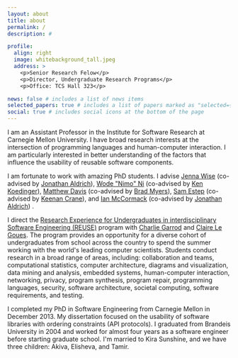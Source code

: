 ```yaml
---
layout: about
title: about
permalink: /
description: #

profile:
  align: right
  image: whitebackground_tall.jpeg
  address: >
    <p>Senior Research Felow</p>
    <p>Director, Undergraduate Research Programs</p>
    <p>Office: TCS Hall 323</p>

news: false # includes a list of news items
selected_papers: true # includes a list of papers marked as "selected={true}"
social: true # includes social icons at the bottom of the page
---
```


I am an Assistant Professor in the Institute for Software Research at Carnegie Mellon University. I have broad research interests at the intersection of programming languages and human-computer interaction. I am particularly interested in better understanding of the factors that influence the usability of reusable software components.

I am fortunate to work with amazing PhD students. I advise [Jenna Wise](https://www.cs.cmu.edu/~jlwise/) (co-advised by [Jonathan Aldrich](http://www.cs.cmu.edu/~aldrich/)), [Wode "Nimo" Ni](http://www.cs.cmu.edu/~woden/) (co-advised by [Ken Koedinger](http://pact.cs.cmu.edu/koedinger.html)), [Matthew Davis](http://cmumatt.github.io) (co-advised by [Brad Myers](https://www.cs.cmu.edu/~bam/)), [Sam Estep](https://samestep.com/) (co-advised by [Keenan Crane](https://www.cs.cmu.edu/~kmcrane/)), and [Ian McCormack](https://icmccorm.me/) (co-advised by [Jonathan Aldrich](http://www.cs.cmu.edu/~aldrich/)) .

I direct the [Research Experience for Undergraduates in interdisciplinary Software Engineering (REUSE)](https://reuse.cs.cmu.edu/) program with [Charlie Garrod](https://www.cs.cmu.edu/~charlie/) and [Claire Le Goues](https://clairelegoues.com/). The program provides an opportunity for a diverse cohort of undergraduates from school across the country to spend the summer working with the world's leading computer scientists. Students conduct research in a broad range of areas, including: collaboration and teams, computational statistics, computer architecture, diagrams and visualization, data mining and analysis, embedded systems, human-computer interaction, networking, privacy, program synthesis, program repair, programming languages, security, software architecture, societal computing, software requirements, and testing.

I completed my PhD in Software Engineering from Carnegie Mellon in December 2013. My dissertation focused on the usability of software libraries with ordering constraints (API protocols). I graduated from Brandeis University in 2004 and worked for almost four years as a software engineer before starting graduate school. I'm married to Kira Sunshine, and we have three children: Akiva, Elisheva, and Tamir.
